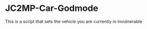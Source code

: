 JC2MP-Car-Godmode
=================

This is a script that sets the vehicle you are currently in invulnerable
